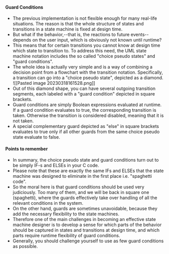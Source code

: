 #### Guard Conditions
- The previous implementation is not flexible enough for many real-life situations. The reason is that the whole structure of states and transitions in a state machine is fixed at design time.
- But what if the behavior,--that is, the reactions to future events--depends on the user input, which is obviously not known until runtime?
- This means that for certain transitions you cannot know at design time which state to transition to. To address this need, the UML state machine notation includes the so called "choice pseudo states" and "guard conditions".
- The whole idea is actually very simple and is a way of combining a decision point from a flowchart with the transition notation. Specifically, a transition can go into a "choice pseudo state", depicted as a diamond. 
![[Pasted image 20230318161528.png]]
- Out of this diamond shape, you can have several outgoing transition segments, each labeled with a "guard condition" depicted in square brackets.
- Guard conditions are simply Boolean expressions evaluated at runtime. If a guard condition evaluates to true, the corresponding transition is taken. Otherwise the transition is considered disabled, meaning that it is not taken.
- A special complementary guard depicted as "else" in square brackets evaluates to true only if all other guards from the same choice pseudo state evaluate to false.

#### Points to remember
- In summary, the choice pseudo state and guard conditions turn out to be simply IF-s and ELSEs in your C code.
- Please note that these are exactly the same IFs and ELSEs that the state machine was designed to eliminate in the first place i.e. "spaghetti code".
- So the moral here is that guard conditions should be used very judiciously. Too many of them, and we will be back in square one (spaghetti), where the guards effectively take over handling of all the relevant conditions in the system. 
- On the other hand, guards are sometimes unavoidable, because they add the necessary flexibility to the state machines.
- Therefore one of the main challenges in becoming an effective state machine designer is to develop a sense for which parts of the behavior should be captured in states and transitions at design time, and which parts require runtime flexibility of guard conditions. 
- Generally, you should challenge yourself to use as few guard conditions as possible.
